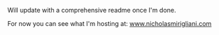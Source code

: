 Will update with a comprehensive readme once I'm done.

For now you can see what I'm hosting at:
www.nicholasmirigliani.com
